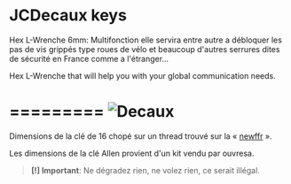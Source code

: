 JCDecaux keys
=========

Hex L-Wrenche 6mm: Multifonction elle servira entre autre a débloquer les pas de vis grippés type roues de vélo et beaucoup d'autres serrures dites de sécurité en France comme a l'étranger...

Hex L-Wrenche that will help you with your global communication needs.

=========
![Decaux](https://cloud.githubusercontent.com/assets/8536299/8696816/2c872160-2af0-11e5-9846-05b673b79aa4.png)
=========

Dimensions de la clé de 16 chopé sur un thread trouvé sur la « [newffr](http://newffr.com/viewtopic.php?forum=239&topic=7962&start=40) ».

Les dimensions de la clé Allen provient d'un kit vendu par ouvresa.

> **[!] Important**: Ne dégradez rien, ne volez rien, ce serait illégal.
